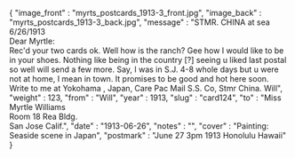 {
  "image_front" : "myrts_postcards_1913-3_front.jpg",
  "image_back" : "myrts_postcards_1913-3_back.jpg",
  "message" : "STMR. CHINA at sea 6/26/1913<br>Dear Myrtle:<br>Rec'd your two cards ok. Well how is the ranch? Gee how I would like to be in your shoes. Nothing like being in the country [?] seeing u liked last postal so well will send a few more. Say, I was in S.J. 4-8 whole days but u were not at home, I mean in town. It promises to be good and hot here soon. Write to me at Yokohama , Japan, Care Pac Mail S.S. Co, Stmr China. Will",
  "weight" : 123,
  "from" : "Will",
  "year" : 1913,
  "slug" : "card124",
  "to" : "Miss Myrtle Williams<br> Room 18 Rea Bldg.<br> San Jose Calif.",
  "date" : "1913-06-26",
  "notes" : "",
  "cover" : "Painting: Seaside scene in Japan",
  "postmark" : "June 27 3pm 1913 Honolulu Hawaii"
}
